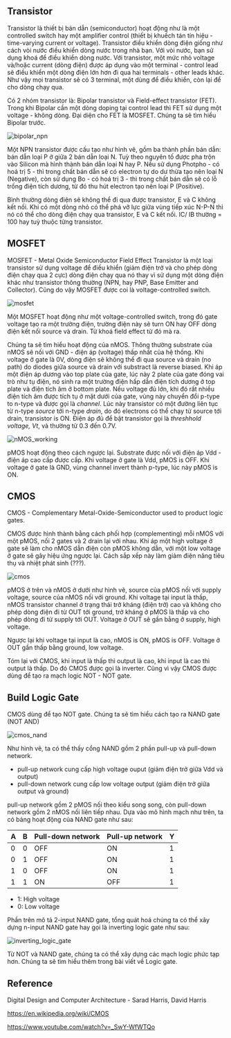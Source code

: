 ## Transistor

Transistor là thiết bị bán dẫn (semiconductor) hoạt động như là một controlled switch hay một amplifier control (thiết bị khuếch tán tín hiệu - time-varying current or voltage). Transistor điều khiển dòng điện giống như cách vòi nước điều khiển dòng nước trong nhà bạn. Với vòi nước, bạn sử dụng khoá để điều khiển dòng nước. Với transistor, một mức nhỏ voltage và/hoặc current (dòng điện) được áp dụng vào một terminal - control lead sẽ điều khiển một dòng điện lớn hơn đi qua hai terminals - other leads khác. Như vậy mọi transistor sẽ có 3 terminal, một dùng để điều khiển, còn lại để cho dòng chạy qua.

Có 2 nhóm transistor là: Bipolar transistor và Field-effect transistor (FET). Trong khi Bipolar cần một dòng doping tại control lead thì FET sử dụng một voltage - không dòng. Đại diện cho FET là MOSFET. Chúng ta sẽ tìm hiểu Bipolar trước.

![bipolar_npn](img/bipolar_npn.png)

Một NPN transistor được cấu tạo như hình vẽ, gồm ba thành phần bán dẫn: bán dẫn loại P ở giữa 2 bán dẫn loại N. Tuỳ theo nguyên tố được pha trộn vào Silicon mà hình thành bán dẫn loại N hay P. Nếu sử dụng Photpho - có hoá trị 5 - thì trong chất bán dẫn sẽ có electron tự do dư thừa tạo nên loại N (Negative), còn sử dụng Bo - có hoá trị 3 - thì trong chất bán dẫn sẽ có lỗ trống điện tích dương, từ đó thu hút electron tạo nên loại P (Positive).

Bình thường dòng điện sẽ không thể đi qua được transistor, E và C không kết nối. Khi có một dòng nhỏ có thể phá vỡ lực giữa vùng tiếp xúc N-P-N thì nó có thể cho dòng điện chạy qua transistor, E và C kết nối. IC/ IB thường = 100 hay tuỳ thuộc từng transistor.

## MOSFET

MOSFET - Metal Oxide Semiconductor Field Effect Transistor là một loại transistor sử dụng voltage để điều khiển (giảm điện trở và cho phép dòng điện chạy qua 2 cực) dòng điện chạy qua nó thay vì sử dụng một dòng điện khác như transistor thông thường (NPN, hay PNP, Base Emitter and Collector). Cũng do vậy MOSFET được coi là voltage-controlled switch.

![mosfet](img/MOSFET.png)

Một MOSFET hoạt động như một voltage-controlled switch, trong đó gate voltage tạo ra một trường điện, trường điện này sẽ turn ON hay OFF dòng điện kết nối source và drain. Từ khoá field effect từ đó mà ra.

Chúng ta sẽ tìm hiểu hoạt động của nMOS. Thông thường substrate của nMOS sẽ nối với GND - điện áp (voltage) thấp nhất của hệ thống. Khi voltage ở gate là 0V, dòng điện sẽ không thể đi qua source và drain (no path) do diodes giữa source và drain với substract là reverse biased. Khi áp một điện áp dương vào top plate của gate, lúc này 2 plate của gate đóng vai trò như tụ điện, nó sinh ra một trường điện hấp dẫn điện tích dương ở top plate và điện tích âm ở bottom plate. Nếu voltage đủ lớn, khi đó rất nhiều điện tích âm được tích tụ ở mặt dưới của gate, vùng này chuyển đổi p-type to n-type và được gọi là *channel*. Lúc này transistor có một đường liên tục từ n-type *source* tới n-type *drain*, do đó electrons có thể chạy từ source tới drain, transistor is ON. Điện áp đủ để bật transistor gọi là *threshhold voltage, Vt*, và thường từ 0.3 đến 0.7V.

![nMOS_working](img/nMOS_work.png)

pMOS hoạt động theo cách ngược lại. Substrate được nối với điện áp Vdd - điện áp cao cấp được cấp. Khi voltage ở gate là Vdd, pMOS is OFF. Khi voltage ở gate là GND, vùng channel invert thành p-type, lúc này pMOS is ON.

## CMOS

CMOS - Complementary Metal-Oxide-Semiconductor used to product logic gates.

CMOS được hình thành bằng cách phối hợp (complementing) mỗi nMOS với một pMOS, nối 2 gates và 2 drain lại với nhau. Khi áp một high voltage ở gate sẽ làm cho nMOS dẫn điện còn pMOS không dẫn, với một low voltage ở gate sẽ gây hiệu ứng ngược lại. Cách sắp xếp này làm giảm điện năng tiêu thụ và nhiệt phát sinh (???).

![cmos](img/cmos.png)

pMOS ở trên và nMOS ở dưới như hình vẽ, source của pMOS nối với supply voltage, source của nMOS nối với ground. Khi voltage tại input là thấp, nMOS transistor channel ở trạng thái trở kháng (điện trở) cao và không cho phép dòng điện đi từ OUT tới ground, trở kháng ở pMOS là thấp và cho phép dòng đi từ supply tới OUT. Voltage ở OUT sẽ gần bằng ở supply, high voltage.

Ngược lại khi voltage tại input là cao, nMOS is ON, pMOS is OFF. Voltage ở OUT gần thấp bằng ground, low voltage.

Tóm lại với CMOS, khi input là thấp thì output là cao, khi input là cao thì output là thấp. Do đó CMOS được gọi là inverter. Cũng vì vậy CMOS được dùng để tạo ra mạch logic NOT - NOT gate.

## Build Logic Gate

CMOS dùng để tạo NOT gate. Chúng ta sẽ tìm hiểu cách tạo ra NAND gate (NOT AND)

![cmos_nand](img/cmos_nand.png)

Như hình vẽ, ta có thể thấy cổng NAND gồm 2 phần pull-up và pull-down network.

* pull-up network cung cấp high voltage ouput (giảm điện trở giữa Vdd và output)
* pull-down network cung cấp low voltage output (giảm điện trở giữa output và ground)

pull-up network gồm 2 pMOS nối theo kiểu song song, còn pull-down network gồm 2 nMOS nối liên tiếp nhau. Dựa vào mô hình mạch như trên, ta có bảng hoạt động của NAND gate như sau:

| A  | B  | Pull-down network | Pull-up network | Y  |
|----|:---|:------------------|:----------------|:---|
| 0  | 0  | OFF               | ON              | 1  |
| 0  | 1  | OFF               | ON              | 1  |
| 1  | 0  | OFF               | ON              | 1  |
| 1  | 1  | ON                | OFF             | 1  |

* 1: High voltage
* 0: Low voltage

Phần trên mô tả 2-input NAND gate, tổng quát hoá chúng ta có thể xây dựng n-input NAND gate hay gọi là inverting logic gate như sau:

![inverting_logic_gate](img/inverting_logic_gate.png)

Từ NOT và NAND gate, chúng ta có thể xây dựng các mạch logic phức tạp hơn. Chúng ta sẽ tìm hiểu thêm trong bài viết về Logic gate.

## Reference

Digital Design and Computer Architecture - Sarad Harris, David Harris

https://en.wikipedia.org/wiki/CMOS

https://www.youtube.com/watch?v=_SwY-WfWTQo